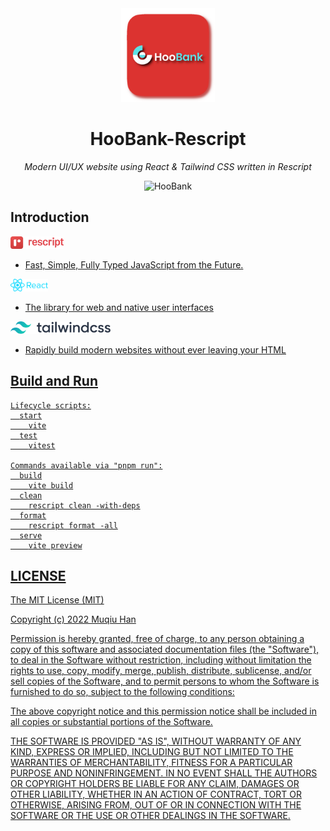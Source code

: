 <div align="center">

<img src="./.github/logo.png" height="150px">

# HooBank-Rescript

*Modern UI/UX website using React & Tailwind CSS written in Rescript*

![HooBank](https://i.ibb.co/BK1Hn0x/Screenshot-2022-08-08-at-4-05-48-PM.png)

</div>

## Introduction
<a href="https://rescript-lang.org">

<img src="./.github/rescript.png" height="20px">

- Fast, Simple, Fully Typed JavaScript from the Future.

</a>

<a href="https://react.dev/">

<img src="./.github/react-1-logo-png-transparent.png" height="20px">

- The library for web and native user interfaces

<a href="https://tailwindcss.com/">

<img src="./.github/tailwind-css.svg" height="20px">

- Rapidly build modern websites without ever leaving your HTML

## Build and Run
```
Lifecycle scripts:
  start
    vite
  test
    vitest

Commands available via "pnpm run":
  build
    vite build
  clean
    rescript clean -with-deps
  format
    rescript format -all
  serve
    vite preview
```

## LICENSE
The MIT License (MIT)

Copyright (c) 2022 Muqiu Han

Permission is hereby granted, free of charge, to any person obtaining a copy
of this software and associated documentation files (the "Software"), to deal
in the Software without restriction, including without limitation the rights
to use, copy, modify, merge, publish, distribute, sublicense, and/or sell
copies of the Software, and to permit persons to whom the Software is
furnished to do so, subject to the following conditions:

The above copyright notice and this permission notice shall be included in all
copies or substantial portions of the Software.

THE SOFTWARE IS PROVIDED "AS IS", WITHOUT WARRANTY OF ANY KIND, EXPRESS OR
IMPLIED, INCLUDING BUT NOT LIMITED TO THE WARRANTIES OF MERCHANTABILITY,
FITNESS FOR A PARTICULAR PURPOSE AND NONINFRINGEMENT. IN NO EVENT SHALL THE
AUTHORS OR COPYRIGHT HOLDERS BE LIABLE FOR ANY CLAIM, DAMAGES OR OTHER
LIABILITY, WHETHER IN AN ACTION OF CONTRACT, TORT OR OTHERWISE, ARISING FROM,
OUT OF OR IN CONNECTION WITH THE SOFTWARE OR THE USE OR OTHER DEALINGS IN THE
SOFTWARE.